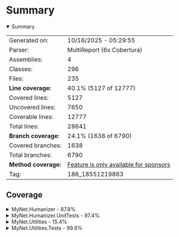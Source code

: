 # Summary
<details open><summary>Summary</summary>

|||
|:---|:---|
| Generated on: | 10/16/2025 - 05:29:55 |
| Parser: | MultiReport (6x Cobertura) |
| Assemblies: | 4 |
| Classes: | 296 |
| Files: | 235 |
| **Line coverage:** | 40.1% (5127 of 12777) |
| Covered lines: | 5127 |
| Uncovered lines: | 7650 |
| Coverable lines: | 12777 |
| Total lines: | 28641 |
| **Branch coverage:** | 24.1% (1638 of 6790) |
| Covered branches: | 1638 |
| Total branches: | 6790 |
| **Method coverage:** | [Feature is only available for sponsors](https://reportgenerator.io/pro) |
| Tag: | 186_18551219863 |

</details>

## Coverage
<details><summary>MyNet.Humanizer - 87.8%</summary>

|**Name**|**Line**|**Branch**|
|:---|---:|---:|
|**MyNet.Humanizer**|**87.8%**|**80.1%**|
|MyNet.Humanizer.CasingExtensions|53.8%|66.6%|
|MyNet.Humanizer.CollectionHumanizeExtensions|100%|100%|
|MyNet.Humanizer.CollectionHumanizeExtensions<T>|100%|100%|
|MyNet.Humanizer.DateTimeHumanizeExtensions|87.9%|83.1%|
|MyNet.Humanizer.DateTimes.DateTimeFormatter|90%|100%|
|MyNet.Humanizer.DateTimes.EnglishDateTimeFormatter|100%||
|MyNet.Humanizer.DateTimes.FrenchDateTimeFormatter|100%||
|MyNet.Humanizer.EnumClassDehumanizeExtensions|0%|0%|
|MyNet.Humanizer.EnumClassHumanizeExtensions|0%|0%|
|MyNet.Humanizer.EnumDehumanizeExtensions|92.3%|71.4%|
|MyNet.Humanizer.EnumHumanizeExtensions|83.3%|42.8%|
|MyNet.Humanizer.Inflections.EnglishInflector|100%||
|MyNet.Humanizer.Inflections.FrenchInflector|100%||
|MyNet.Humanizer.Inflections.InflectorBase|100%|97.5%|
|MyNet.Humanizer.Inflections.InflectorBase.Rule|100%|100%|
|MyNet.Humanizer.InflectorExtensions|75.7%|46.6%|
|MyNet.Humanizer.MetricNumeralExtensions|100%|100%|
|MyNet.Humanizer.NoMatchFoundException|33.3%||
|MyNet.Humanizer.NumberHumanizeExtensions|94.1%|77.7%|
|MyNet.Humanizer.OrdinalizeExtensions|80%|37.5%|
|MyNet.Humanizer.Ordinalizing.DefaultOrdinalizer|50%||
|MyNet.Humanizer.Ordinalizing.EnglishOrdinalizer|100%|100%|
|MyNet.Humanizer.Ordinalizing.FrenchOrdinalizer|100%|100%|
|MyNet.Humanizer.RegexOptionsUtil|100%|50%|
|MyNet.Humanizer.ResourceLocator|100%|100%|
|MyNet.Humanizer.StringDehumanizeExtensions|100%|100%|
|MyNet.Humanizer.StringHumanizeExtensions|100%|95.8%|
|MyNet.Humanizer.TimeSpanHumanizeExtensions|95.5%|90.9%|
|MyNet.Humanizer.ToQuantityExtensions|94.7%|87.5%|
|MyNet.Humanizer.Transformer.To|100%|100%|
|MyNet.Humanizer.Transformer.ToLowerCase|100%||
|MyNet.Humanizer.Transformer.ToSentenceCase|100%|100%|
|MyNet.Humanizer.Transformer.ToTitleCase|100%|100%|
|MyNet.Humanizer.Transformer.ToUpperCase|100%||
|MyNet.Humanizer.TruncateExtensions|100%||
|MyNet.Humanizer.Truncation.FixedLengthTruncator|100%|100%|
|MyNet.Humanizer.Truncation.FixedNumberOfCharactersTruncator|94.7%|95.8%|
|MyNet.Humanizer.Truncation.FixedNumberOfWordsTruncator|93.3%|90.9%|
|MyNet.Humanizer.Truncation.Truncator|100%||
|System.Text.RegularExpressions.Generated|85.9%|79.1%|
|System.Text.RegularExpressions.Generated|85.9%|79.1%|
|System.Text.RegularExpressions.Generated|85.9%|79.1%|

</details>
<details><summary>MyNet.Humanizer.UnitTests - 97.4%</summary>

|**Name**|**Line**|**Branch**|
|:---|---:|---:|
|**MyNet.Humanizer.UnitTests**|**97.4%**|**91.2%**|
|MyNet.Humanizer.UnitTests.CasingExtensionsTests|100%||
|MyNet.Humanizer.UnitTests.CollectionHumanizeTests|100%|100%|
|MyNet.Humanizer.UnitTests.CustomDescriptionAttribute|0%||
|MyNet.Humanizer.UnitTests.CustomPropertyAttribute|0%||
|MyNet.Humanizer.UnitTests.DateTimeHumanize|92.1%|76%|
|MyNet.Humanizer.UnitTests.DateTimeHumanizeExtensionsFrTests|100%||
|MyNet.Humanizer.UnitTests.DateTimeHumanizeExtensionsTests|100%||
|MyNet.Humanizer.UnitTests.DehumanizeToEnumTests|100%|100%|
|MyNet.Humanizer.UnitTests.EnglishPluralTestSource|99.4%||
|MyNet.Humanizer.UnitTests.EnumHumanizeTests|100%||
|MyNet.Humanizer.UnitTests.EnumTestsResources|0%||
|MyNet.Humanizer.UnitTests.FrenchPluralTestSource|90.9%||
|MyNet.Humanizer.UnitTests.ImposterDescriptionAttribute|0%||
|MyNet.Humanizer.UnitTests.InflectorExtensionsTests|100%||
|MyNet.Humanizer.UnitTests.MetricNumeralExtensionsTests|96%|75%|
|MyNet.Humanizer.UnitTests.NumberHumanizeExtensionsTests|100%|100%|
|MyNet.Humanizer.UnitTests.OrdinalizeTests|100%||
|MyNet.Humanizer.UnitTests.SomeClass|100%||
|MyNet.Humanizer.UnitTests.StringDehumanizeExtensionsTests|100%||
|MyNet.Humanizer.UnitTests.StringHumanizeExtensionsTests|100%||
|MyNet.Humanizer.UnitTests.TimeSpanHumanizeTests|100%|100%|
|MyNet.Humanizer.UnitTests.ToQuantityExtensionsTests|100%||
|MyNet.Humanizer.UnitTests.TransformersTests|100%||
|MyNet.Humanizer.UnitTests.TruncatorExtensionsTests|100%|100%|
|MyNet.Humanizer.UnitTests.UseCultureAttribute|100%|50%|

</details>
<details><summary>MyNet.Utilities - 15.4%</summary>

|**Name**|**Line**|**Branch**|
|:---|---:|---:|
|**MyNet.Utilities**|**15.4%**|**8%**|
|MyNet.Utilities.AddressExtensions|0%|0%|
|MyNet.Utilities.ArrayExtensions|0%|0%|
|MyNet.Utilities.ArrayExtensions.ArrayTraverse|0%|0%|
|MyNet.Utilities.AsyncValue<T>|0%|0%|
|MyNet.Utilities.Attributes.IgnoreMemberAttribute|0%||
|MyNet.Utilities.Authentication.AuthenticatedEventArgs|0%||
|MyNet.Utilities.Authentication.Windows.WindowsAuthenticationService|0%||
|MyNet.Utilities.Authentication.Windows.WindowsAuthenticationService<TPrinci<br/>pal>|0%|0%|
|MyNet.Utilities.Authentication.Windows.WindowsUserPrincipal|0%||
|MyNet.Utilities.Caching.CacheStorage<TKey, TValue>|79.8%|56.2%|
|MyNet.Utilities.Caching.CacheStorage<TKey, TValue>|85.1%|61.5%|
|MyNet.Utilities.Caching.CacheStorageValueInfo<TValue>|50%|50%|
|MyNet.Utilities.Caching.ExpiredEventArgs<TKey, TValue>|100%||
|MyNet.Utilities.Caching.ExpiringEventArgs<TKey, TValue>|100%||
|MyNet.Utilities.Caching.Policies.AbsoluteExpirationPolicy|60%||
|MyNet.Utilities.Caching.Policies.CustomExpirationPolicy|0%|0%|
|MyNet.Utilities.Caching.Policies.DurationExpirationPolicy|100%||
|MyNet.Utilities.Caching.Policies.ExpirationPolicy|18.7%|22.2%|
|MyNet.Utilities.Caching.Policies.SlidingExpirationPolicy|0%||
|MyNet.Utilities.CollectionExtensions|64.7%|37.5%|
|MyNet.Utilities.Collections.ObservableKeyedCollection<TKey, T>|0%|0%|
|MyNet.Utilities.Collections.ObservableKeyedCollection<TKey, T>|0%|0%|
|MyNet.Utilities.Collections.OptimizedObservableCollection<T>|0%|0%|
|MyNet.Utilities.Collections.OptimizedObservableCollection<T>|0%|0%|
|MyNet.Utilities.Collections.ReadOnlyObservableKeyedCollection<TKey, T>|0%||
|MyNet.Utilities.Collections.SortableObservableCollection<T>|0%|0%|
|MyNet.Utilities.Collections.SortableObservableCollection<T>|0%||
|MyNet.Utilities.Collections.ThreadSafeObservableCollection<T>|0%|0%|
|MyNet.Utilities.Collections.ThreadSafeObservableCollection<T>|0%||
|MyNet.Utilities.ComparableExtensions|0%|0%|
|MyNet.Utilities.Comparers.NullableComparer<T>|50%|50%|
|MyNet.Utilities.Comparers.PredicateEqualityComparer<T>|0%|0%|
|MyNet.Utilities.Comparers.ReferenceEqualityComparer|0%||
|MyNet.Utilities.Comparers.ReferenceEqualityComparer<T>|0%||
|MyNet.Utilities.Comparers.ReflectionComparer<T>|93.7%|77.2%|
|MyNet.Utilities.Comparers.ReflectionSortDescription|100%||
|MyNet.Utilities.DateOnlyExtensions|0%|0%|
|MyNet.Utilities.DateTimeExtensions|60.9%|51.1%|
|MyNet.Utilities.DateTimeOffsetExtensions|0%|0%|
|MyNet.Utilities.DateTimes.DatePeriod|0%||
|MyNet.Utilities.DateTimes.DatePeriodWithOptionalEnd|0%|0%|
|MyNet.Utilities.DateTimes.FluentTimeSpan|93.9%|75%|
|MyNet.Utilities.DateTimes.ImmutableDatePeriod|0%||
|MyNet.Utilities.DateTimes.ImmutablePeriod|0%||
|MyNet.Utilities.DateTimes.ImmutableTimePeriod|0%||
|MyNet.Utilities.DateTimes.ObservablePeriod|0%|0%|
|MyNet.Utilities.DateTimes.ObservablePeriodWithOptionalEnd|0%|0%|
|MyNet.Utilities.DateTimes.Period|0%|0%|
|MyNet.Utilities.DateTimes.PeriodWithOptionalEnd|0%|0%|
|MyNet.Utilities.DateTimes.TimePeriod|0%||
|MyNet.Utilities.DateTimes.TimePeriodWithOptionalEnd|0%|0%|
|MyNet.Utilities.Deferring.Deferrer|0%|0%|
|MyNet.Utilities.Deferring.DeferScope|0%||
|MyNet.Utilities.DictionaryExtensions|11.1%|20%|
|MyNet.Utilities.DictionaryExtensions<TKey, TValue>|11.1%|20%|
|MyNet.Utilities.DriveExtensions|0%|0%|
|MyNet.Utilities.Encryption.AesEncryptionService|100%|75%|
|MyNet.Utilities.EnumClass|40.6%|33.3%|
|MyNet.Utilities.EnumClass<T, TValue>|40.6%|33.3%|
|MyNet.Utilities.EnumClass<T>|40.6%|33.3%|
|MyNet.Utilities.EnumClass<TEnum, TValue>|10.3%|7.1%|
|MyNet.Utilities.EnumClass<TEnum, TValue>|40.6%|33.3%|
|MyNet.Utilities.EnumClass<TEnum>|100%||
|MyNet.Utilities.EnumClass<TFieldType>|40.6%|33.3%|
|MyNet.Utilities.EnumerableExtensions|1.9%|0%|
|MyNet.Utilities.EnumerableExtensions<T, TId>|1.9%|0%|
|MyNet.Utilities.EnumerableExtensions<TSource>|1.9%|0%|
|MyNet.Utilities.EnumExtensions|0%||
|MyNet.Utilities.Exceptions.FileAlreadyUsedException|0%||
|MyNet.Utilities.Exceptions.FutureDateException|0%||
|MyNet.Utilities.Exceptions.InvalidEmailAddressException|0%||
|MyNet.Utilities.Exceptions.InvalidPhoneException|0%||
|MyNet.Utilities.Exceptions.IsNotLowerOrEqualsThanException|0%|0%|
|MyNet.Utilities.Exceptions.IsNotUpperOrEqualsThanException|0%||
|MyNet.Utilities.Exceptions.NotEnoughDiskSpaceException|0%||
|MyNet.Utilities.Exceptions.NullOrEmptyException|0%||
|MyNet.Utilities.Exceptions.OutOfRangeException|0%||
|MyNet.Utilities.Exceptions.TranslatableException|0%||
|MyNet.Utilities.Generator.RandomGenerator|77%|51.7%|
|MyNet.Utilities.Generator.RandomGenerator<T>|77%|51.7%|
|MyNet.Utilities.Generator.SentenceGenerator|0%|0%|
|MyNet.Utilities.Generator.WeightedRandom<T>|0%|0%|
|MyNet.Utilities.Generator.WeightedRandom<T>|0%||
|MyNet.Utilities.Geography.Address|0%|0%|
|MyNet.Utilities.Geography.Coordinates|0%||
|MyNet.Utilities.Geography.Country|98.4%||
|MyNet.Utilities.Google.Maps.Directions|0%||
|MyNet.Utilities.Google.Maps.GoogleLocationService|0%|0%|
|MyNet.Utilities.Google.Maps.GoogleMapsHelper|0%|0%|
|MyNet.Utilities.Google.Maps.GoogleMapsSettings|0%||
|MyNet.Utilities.Google.Maps.QueryLimitExceededException|0%||
|MyNet.Utilities.Google.Maps.Region|0%||
|MyNet.Utilities.Google.Maps.RequestDeniedException|0%||
|MyNet.Utilities.Google.Maps.Step|0%||
|MyNet.Utilities.Helpers.CharHelper|0%|0%|
|MyNet.Utilities.Helpers.CollectionHelper|0%|0%|
|MyNet.Utilities.Helpers.DateTimeHelper|0%|0%|
|MyNet.Utilities.Helpers.EnumerableHelper|0%|0%|
|MyNet.Utilities.Helpers.FileHelper|0%|0%|
|MyNet.Utilities.Helpers.MathHelper|0%|0%|
|MyNet.Utilities.Helpers.ProcessHelper|0%||
|MyNet.Utilities.Helpers.ResourcesHelper|0%|0%|
|MyNet.Utilities.Helpers.TypeHelper|0%|0%|
|MyNet.Utilities.IdentityExtensions|0%|0%|
|MyNet.Utilities.IntervalExtensions|0%|0%|
|MyNet.Utilities.IntervalExtensions<T, TClass>|0%|0%|
|MyNet.Utilities.IO.Attributes.FileExtensionsAllowedAttribute|0%|0%|
|MyNet.Utilities.IO.AutoSave.AutoSaveServiceBase|0%|0%|
|MyNet.Utilities.IO.AutoSave.AutoSaveServiceBase.Suspender|0%||
|MyNet.Utilities.IO.DirectoryService|0%|0%|
|MyNet.Utilities.IO.FileExtensions.FileExtensionFilterBuilder|94.7%|100%|
|MyNet.Utilities.IO.FileExtensions.FileExtensionFilterBuilderProvider|0%||
|MyNet.Utilities.IO.FileExtensions.FileExtensionInfo|80%|50%|
|MyNet.Utilities.IO.FileExtensions.FileExtensionInfoExtensions|100%|81.8%|
|MyNet.Utilities.IO.FileExtensions.FileExtensionInfoProvider|100%||
|MyNet.Utilities.IO.FileHistory.RecentFile|0%|0%|
|MyNet.Utilities.IO.FileHistory.RecentFilesService|0%|0%|
|MyNet.Utilities.IO.FileHistory.Registry.RecentFileRepository|0%|0%|
|MyNet.Utilities.IO.FileHistory.Registry.RegistryRecentFile|0%||
|MyNet.Utilities.IO.FileHistory.Registry.RegistryRecentFilesService|0%|0%|
|MyNet.Utilities.IO.ItemsFileProvider<T>|0%|0%|
|MyNet.Utilities.IO.Registry.FileManagement.RegistryFile|0%||
|MyNet.Utilities.IO.Registry.FileManagement.RegistryFileService<T, TParamete<br/>r>|0%|0%|
|MyNet.Utilities.IO.Registry.FileManagement.RegistryFileService<T, TParamete<br/>r>|0%||
|MyNet.Utilities.IO.Registry.FileManagement.RegistryFileServiceParameter|0%||
|MyNet.Utilities.IO.Registry.FileManagement.RegistryFilesProvider<TFileServi<br/>ce, T>|0%||
|MyNet.Utilities.IO.Registry.FileManagement.RegistryFilesProvider<TFileServi<br/>ce, T>|0%||
|MyNet.Utilities.IO.Registry.IRegistryBaseExtensions|0%||
|MyNet.Utilities.IO.Registry.RegistryEntry<T>|0%|0%|
|MyNet.Utilities.IO.Registry.RegistryService|0%|0%|
|MyNet.Utilities.IO.Registry.RegistryService<T>|0%|0%|
|MyNet.Utilities.ListExtensions|0%|0%|
|MyNet.Utilities.ListExtensions<TSource, TDestination>|0%|0%|
|MyNet.Utilities.Localization.Cultures|100%||
|MyNet.Utilities.Localization.GlobalizationService|37%|16.6%|
|MyNet.Utilities.Localization.LocalizationService|91.4%|80%|
|MyNet.Utilities.Localization.TranslationService|80.5%|60%|
|MyNet.Utilities.LocalizationExtensions|30%||
|MyNet.Utilities.Logging.LogManager|6.6%|4.5%|
|MyNet.Utilities.Logging.PerformanceLogger|0%|0%|
|MyNet.Utilities.Mail.Email|0%|0%|
|MyNet.Utilities.Mail.EmailFactory|0%||
|MyNet.Utilities.Mail.MailToHelper|0%|0%|
|MyNet.Utilities.Mail.Mock.MockMailService|0%||
|MyNet.Utilities.Mail.Models.Attachment|0%||
|MyNet.Utilities.Mail.Models.EmailAddress|0%||
|MyNet.Utilities.Mail.Models.EmailData|0%||
|MyNet.Utilities.Mail.Models.SendResponse|0%||
|MyNet.Utilities.Mail.NativeMethods|0%|0%|
|MyNet.Utilities.Mail.NativeMethods.MapiFileDesc|0%||
|MyNet.Utilities.Mail.NativeMethods.MapiMessage|0%||
|MyNet.Utilities.Mail.NativeMethods.MapiRecipDesc|0%||
|MyNet.Utilities.Mail.Smtp.MailSmtpService|0%|0%|
|MyNet.Utilities.Mail.Smtp.MailSmtpServiceFactory|0%||
|MyNet.Utilities.Mail.Smtp.SmtpClientOptions|0%||
|MyNet.Utilities.Mail.Smtp.SmtpHelper|0%|0%|
|MyNet.Utilities.MathExtensions|2.3%|0%|
|MyNet.Utilities.Messaging.MessageBase|0%||
|MyNet.Utilities.Messaging.Messenger|0%|0%|
|MyNet.Utilities.Messaging.Messenger.WeakActionAndToken|0%||
|MyNet.Utilities.Messaging.PropertyChangedMessage<T>|0%||
|MyNet.Utilities.Messaging.PropertyChangedMessageBase|0%||
|MyNet.Utilities.Messaging.WeakAction|0%|0%|
|MyNet.Utilities.Messaging.WeakAction<T>|0%|0%|
|MyNet.Utilities.Messaging.WeakFunc<T, TResult>|0%|0%|
|MyNet.Utilities.Messaging.WeakFunc<TResult>|0%|0%|
|MyNet.Utilities.NullableExtensions|7.6%|17.6%|
|MyNet.Utilities.NullableExtensions<T>|7.6%|17.6%|
|MyNet.Utilities.NumberExtensions|92.2%|89.2%|
|MyNet.Utilities.NumberExtensions<T>|92.2%|89.2%|
|MyNet.Utilities.NumberToTimeSpanExtensions|37.9%|0%|
|MyNet.Utilities.ObjectExtensions|0%|0%|
|MyNet.Utilities.OverridableValue<T, TItem>|0%|0%|
|MyNet.Utilities.OverridableValue<T>|0%|0%|
|MyNet.Utilities.Plugins.PluginLoadContext|0%|0%|
|MyNet.Utilities.Plugins.PluginService|0%|0%|
|MyNet.Utilities.Plugins.PluginService<T>|0%|0%|
|MyNet.Utilities.Plugins.PluginsProvider|0%|0%|
|MyNet.Utilities.Plugins.PluginsProvider<T>|0%|0%|
|MyNet.Utilities.Progress.Progresser|0%||
|MyNet.Utilities.Progress.Progresser<T>|0%|0%|
|MyNet.Utilities.Progress.Progresser<T>|0%||
|MyNet.Utilities.Progress.ProgressManager|0%|0%|
|MyNet.Utilities.Progress.ProgressMessage|0%||
|MyNet.Utilities.Progress.ProgressStep.ProgressStepValue<T>|0%||
|MyNet.Utilities.Progress.ProgressStep<T>|0%|0%|
|MyNet.Utilities.Progress.ProgressStep<T>|0%|0%|
|MyNet.Utilities.Providers.ItemsProvider<T>|0%||
|MyNet.Utilities.Providers.PredicateItemsProvider<T>|0%||
|MyNet.Utilities.ReflectionExtensions|41.1%|8.4%|
|MyNet.Utilities.ReflectionExtensions<T>|41.1%|8.4%|
|MyNet.Utilities.ReflectionExtensions<TAttribute>|41.1%|8.4%|
|MyNet.Utilities.Sequences.AcceptableValueRange<T>|0%|0%|
|MyNet.Utilities.Sequences.ImmutableInterval<T>|0%||
|MyNet.Utilities.Sequences.IntegerSequence|0%||
|MyNet.Utilities.Sequences.Interval<T, TClass>|0%|0%|
|MyNet.Utilities.Sequences.Interval<T>|0%||
|MyNet.Utilities.Sequences.IntervalWithOptionalEnd<T>|0%|0%|
|MyNet.Utilities.StackExtensions|0%|0%|
|MyNet.Utilities.StreamExtensions|0%|0%|
|MyNet.Utilities.StreamExtensions<T>|0%|0%|
|MyNet.Utilities.StringExtensions|4.4%|0%|
|MyNet.Utilities.Suspending.Suspender|0%|0%|
|MyNet.Utilities.Suspending.SuspendScope|0%||
|MyNet.Utilities.Threading.SingleTaskRunner|0%|0%|
|MyNet.Utilities.TimeOnlyExtensions|0%|0%|
|MyNet.Utilities.TimeSpanExtensions|28.3%|59.3%|
|MyNet.Utilities.ValidationExtensions|0%|0%|
|MyNet.Utilities.ValueObject|0%|0%|
|System.Text.RegularExpressions.Generated|0%|0%|
|System.Text.RegularExpressions.Generated|0%|0%|
|System.Text.RegularExpressions.Generated|0%|0%|

</details>
<details><summary>MyNet.Utilities.Tests - 99.8%</summary>

|**Name**|**Line**|**Branch**|
|:---|---:|---:|
|**MyNet.Utilities.Tests**|**99.8%**|**96.8%**|
|MyNet.Utilities.Tests.CacheStorageTests|94.4%|100%|
|MyNet.Utilities.Tests.Comparers.NullableComparerTests|100%||
|MyNet.Utilities.Tests.Comparers.ReflectionComparerTests|100%||
|MyNet.Utilities.Tests.EncryptionServiceTests|100%||
|MyNet.Utilities.Tests.Extensions.CollectionExtensionsTests|100%|100%|
|MyNet.Utilities.Tests.Extensions.DateTimeExtensionsTests|100%|100%|
|MyNet.Utilities.Tests.Extensions.NumberExtensionsTests|100%||
|MyNet.Utilities.Tests.Extensions.NumberToTimeSpanExtensionsTests|100%||
|MyNet.Utilities.Tests.Extensions.StringExtensionsTests|100%|100%|
|MyNet.Utilities.Tests.Extensions.TimeSpanExtensionsTests|100%||
|MyNet.Utilities.Tests.FileExtensionsTests|100%|100%|
|MyNet.Utilities.Tests.FluentTimeSpanOperatorOverloadsTests|100%||
|MyNet.Utilities.Tests.FluentTimeSpanTests|100%||
|MyNet.Utilities.Tests.Generator.RandomGeneratorTests|100%|100%|
|MyNet.Utilities.Tests.LocalizationServiceTests|100%||
|MyNet.Utilities.Tests.UseCultureAttribute|100%|50%|
|MyNet.Utilities.Tests.UseCultureTests|100%||

</details>
